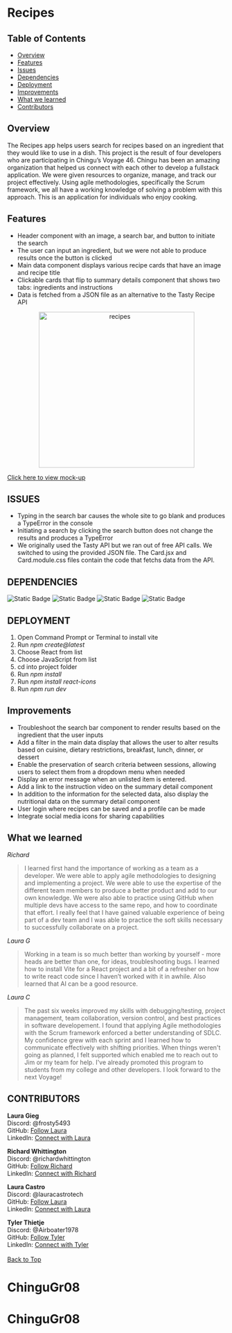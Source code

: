 # Recipes

## Table of Contents
* [Overview](#overview)
* [Features](#features)
* [Issues](#issues)
* [Dependencies](#dependencies)
* [Deployment](#deployment)
* [Improvements](#improvements)
* [What we learned](#what-we-learned)
* [Contributors](#contributors)
  
## Overview</br>
The Recipes app helps users search for recipes based on an ingredient that they would like to use in a dish. This project is the result of four developers who are participating in Chingu’s Voyage 46. Chingu has been an amazing organization that helped us connect with each other to develop a fullstack application. We were given resources to organize, manage, and track our project effectively. Using agile methodologies, specifically the Scrum framework, we all have a working knowledge of solving a problem with this approach. This is an application for individuals who enjoy cooking.

## Features</br>
+ Header component with an image, a search bar, and button to initiate the search
+ The user can input an ingredient, but we were not able to produce results once the button is clicked
+ Main data component displays various recipe cards that have an image and recipe title
+ Clickable cards that flip to summary details component that shows two tabs: ingredients and instructions
+ Data is fetched from a JSON file as an alternative to the Tasty Recipe API

<p align="center">
  <img width="359" alt="recipes" src="https://github.com/chingu-voyages/v46-tier1-team-08/assets/31903755/f7f67ad2-5d85-4daa-9959-17f407a74cf7">
</p>

[Click here to view mock-up](https://www.figma.com/file/cZB1RraJhH5ZklyFyUWoWP/Recipes-App?type=design&node-id=0%3A1&mode=design&t=52VnnasF71hbY8pf-1)

## ISSUES</br>
+ Typing in the search bar causes the whole site to go blank and produces a TypeError in the console
+ Initiating a search by clicking the search button does not change the results and produces a TypeError
+ We originally used the Tasty API but we ran out of free API calls. We switched to using the provided JSON file. The Card.jsx and Card.module.css files contain the code that fetchs data from the API.

## DEPENDENCIES</br> 
<img alt="Static Badge" src="https://img.shields.io/badge/React-blue?logo=react&color=414445">
<img alt="Static Badge" src="https://img.shields.io/badge/Vite-blue?logo=vite&color=414445">
<img alt="Static Badge" src="https://img.shields.io/badge/Netlify-blue?logo=netlify&color=414445">
<img alt="Static Badge" src="https://img.shields.io/badge/ESLint-blue?logo=eslint&color=414445">

## DEPLOYMENT</br>
1. Open Command Prompt or Terminal to install vite
2. Run _npm create@latest_
3. Choose React from list
4. Choose JavaScript from list
5. cd into project folder
6. Run _npm install_
7. Run _npm install react-icons_
8. Run _npm run dev_

## Improvements</br>
+ Troubleshoot the search bar component to render results based on the ingredient that the user inputs
+ Add a filter in the main data display that allows the user to alter results based on cuisine, dietary restrictions, breakfast, lunch, dinner, or dessert
+ Enable the preservation of search criteria between sessions, allowing users to select them from a dropdown menu when needed
+ Display an error message when an unlisted item is entered.
+ Add a link to the instruction video on the summary detail component
+ In addition to the information for the selected data, also display the nutritional data on the summary detail component
+ User login where recipes can be saved and a profile can be made
+ Integrate social media icons for sharing capabilities

## What we learned</br>
_Richard_ 
> I learned first hand the importance of working as a team as a developer. We were able to apply agile methodologies to designing and implementing a project. We were able to use the expertise of the different team members to produce a better product and add to our own knowledge. We were also able to practice using GitHub when multiple devs have access to the same repo, and how to coordinate that effort. I really feel that I have gained valuable experience of being part of a dev team and I was able to practice the soft skills necessary to successfully collaborate on a project.

_Laura G_ 
> Working in a team is so much better than working by yourself - more heads are better than one, for ideas, troubleshooting bugs. I learned how to install Vite for a React project and a bit of a refresher on how to write react code since I haven’t worked with it in awhile. Also learned that AI can be a good resource.

_Laura C_ 
> The past six weeks improved my skills with debugging/testing, project management, team collaboration, version control, and best practices in software developement. I found that applying Agile methodologies with the Scrum framework enforced a better understanding of SDLC. My confidence grew with each sprint and I learned how to communicate effectively with shifting priorities. When things weren't going as planned, I felt supported which enabled me to reach out to Jim or my team for help. I've already promoted this program to students from my college and other developers. I look forward to the next Voyage!

## CONTRIBUTORS
**Laura Gieg**</br>
Discord: @frosty5493</br>
GitHub: [Follow Laura](https://github.com/frosty8104)</br>
LinkedIn: [Connect with Laura](https://www.linkedin.com/in/laura-gieg-web-designer-developer/)</br>  

**Richard Whittington**</br>
Discord: @richardwhittington</br>
GitHub: [Follow Richard](https://github.com/kilted2000)</br>
LinkedIn: [Connect with Richard](https://www.linkedin.com/in/richardwhittingtonse/)</br>  

**Laura Castro**</br>
Discord: @lauracastrotech</br>
GitHub: [Follow Laura](https://github.com/lauracastrotech)</br>
LinkedIn: [Connect with Laura](https://www.linkedin.com/in/lccastro/)</br> 

**Tyler Thietje**</br>
Discord: @Airboater1978</br>
GitHub: [Follow Tyler](https://github.com/tylerthietje)</br>
LinkedIn: [Connect with Tyler](https://www.linkedin.com/in/tylerthietje/)</br></br>[Back to Top](#recipes)

# ChinguGr08
# ChinguGr08
